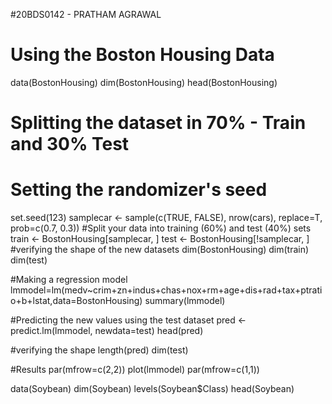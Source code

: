 #20BDS0142 - PRATHAM AGRAWAL
# Using the Boston Housing Data
data(BostonHousing)
dim(BostonHousing)
head(BostonHousing)

# Splitting the dataset in 70% - Train and 30% Test
# Setting the randomizer's seed
set.seed(123)
samplecar <- sample(c(TRUE, FALSE), nrow(cars), replace=T, prob=c(0.7, 0.3))
#Split your data into training (60%) and test (40%) sets
train <- BostonHousing[samplecar, ]
test <- BostonHousing[!samplecar, ]
#verifying the shape of the new datasets
dim(BostonHousing)
dim(train)
dim(test)

#Making a regression model
lmmodel=lm(medv~crim+zn+indus+chas+nox+rm+age+dis+rad+tax+ptratio+b+lstat,data=BostonHousing)
summary(lmmodel)

#Predicting the new values using the test dataset
pred <- predict.lm(lmmodel, newdata=test)
head(pred)

#verifying the shape
length(pred)
dim(test)

#Results
par(mfrow=c(2,2))
plot(lmmodel)
par(mfrow=c(1,1))


data(Soybean)
dim(Soybean)
levels(Soybean$Class)
head(Soybean)
